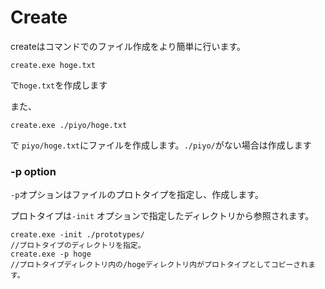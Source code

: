 # Create

createはコマンドでのファイル作成をより簡単に行います。

`create.exe hoge.txt`

で`hoge.txt`を作成します

また、

`create.exe ./piyo/hoge.txt`

で `piyo/hoge.txt`にファイルを作成します。`./piyo/`がない場合は作成します

### -p option

`-p`オプションはファイルのプロトタイプを指定し、作成します。

プロトタイプは`-init` オプションで指定したディレクトリから参照されます。

```
create.exe -init ./prototypes/
//プロトタイプのディレクトリを指定。
create.exe -p hoge
//プロトタイプディレクトリ内の/hogeディレクトリ内がプロトタイプとしてコピーされます。
```

